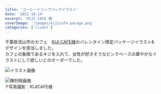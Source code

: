```yaml
---
title: 'コーヒードリップパックイラスト'
date: '2021-10-14'
excerpt: 'KIJI CAFE 様'
coverImage: '/images/kijicafe-pacage.png'
categories: ['client']
---
```


千葉県流山市のカフェ　[KIJI CAFE様](https://tabelog.com/chiba/A1203/A120305/12048018/)のバレンタイン限定パッケージイラスト&デザインを担当しました。  
カフェの象徴であるキジを入れて、女性が好きそうなピンクベースの華やかなイラストにして欲しいとのオーダーでした。

![イラスト画像](/images/kijicafe-pacage.png)

![陳列時画像](/images/kijicafe-pacage-shop.png)  
↑写真撮影：KIJICAFE様
